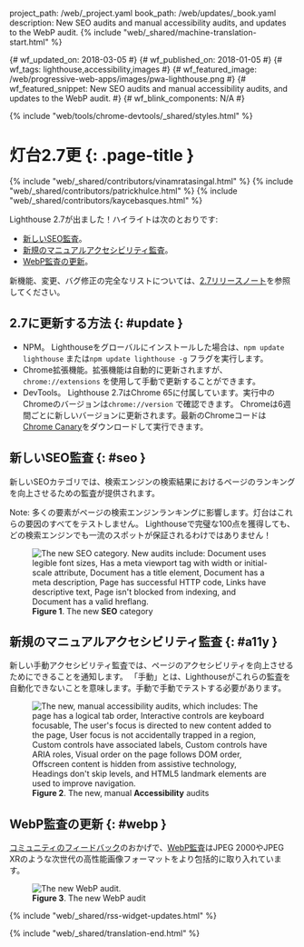 project_path: /web/_project.yaml
book_path: /web/updates/_book.yaml
description: New SEO audits and manual accessibility audits, and updates to the WebP audit.
{% include "web/_shared/machine-translation-start.html" %}

{# wf_updated_on: 2018-03-05 #}
{# wf_published_on: 2018-01-05 #}
{# wf_tags: lighthouse,accessibility,images #}
{# wf_featured_image: /web/progressive-web-apps/images/pwa-lighthouse.png #}
{# wf_featured_snippet: New SEO audits and manual accessibility audits, and updates to the WebP audit. #}
{# wf_blink_components: N/A #}

{% include "web/tools/chrome-devtools/_shared/styles.html" %}

# 灯台2.7更 {: .page-title }

{% include "web/_shared/contributors/vinamratasingal.html" %}
{% include "web/_shared/contributors/patrickhulce.html" %}
{% include "web/_shared/contributors/kaycebasques.html" %}

[CDT]: /web/tools/lighthouse/#devtools
[Node]: https://github.com/GoogleChrome/lighthouse#using-programmatically
[CLI]: /web/tools/lighthouse/#cli
[CE]: /web/tools/lighthouse/#extension

Lighthouse 2.7が出ました！ハイライトは次のとおりです:

* [新しいSEO監査](#seo)。
* [新規のマニュアルアクセシビリティ監査](#a11y)。
* [WebP監査の更新](#webp)。

新機能、変更、バグ修正の完全なリストについては、[2.7リリースノート][RN]を参照してください。

[RN]: https://github.com/GoogleChrome/lighthouse/releases/tag/v2.7.0

## 2.7に更新する方法 {: #update }

* NPM。 Lighthouseをグローバルにインストールした場合は、`npm update lighthouse` または`npm update lighthouse -g` フラグを実行します。
* Chrome拡張機能。拡張機能は自動的に更新されますが、`chrome://extensions` を使用して手動で更新することができます。
* DevTools。 Lighthouse 2.7はChrome 65に付属しています。実行中のChromeのバージョンは`chrome://version` で確認できます。 Chromeは6週間ごとに新しいバージョンに更新されます。最新のChromeコードは[Chrome Canary][Canary]をダウンロードして実行できます。

[Canary]: https://www.google.com/chrome/browser/canary.html

## 新しいSEO監査 {: #seo }

新しいSEOカテゴリでは、検索エンジンの検索結果におけるページのランキングを向上させるための監査が提供されます。

Note: 多くの要素がページの検索エンジンランキングに影響します。灯台はこれらの要因のすべてをテストしません。 Lighthouseで完璧な100点を獲得しても、どの検索エンジンでも一流のスポットが保証されるわけではありません！

<figure>  <img src="/web/updates/images/2018/01/seo.png"
       alt="The new SEO category. New audits include: Document uses legible font sizes,
            Has a meta viewport tag with width or initial-scale attribute,
            Document has a title element, Document has a meta description, Page has
            successful HTTP code, Links have descriptive text, Page isn't blocked from indexing,
            and Document has a valid hreflang."/>
  <figcaption>
    <b>Figure 1</b>. The new <b>SEO</b> category
  </figcaption>
</figure>

## 新規のマニュアルアクセシビリティ監査 {: #a11y }

新しい手動アクセシビリティ監査では、ページのアクセシビリティを向上させるためにできることを通知します。 「手動」とは、Lighthouseがこれらの監査を自動化できないことを意味します。手動で手動でテストする必要があります。

<figure>  <img src="/web/updates/images/2018/01/a11y.png"
       alt="The new, manual accessibility audits, which includes: The page has a logical tab order,
            Interactive controls are keyboard focusable, The user's focus is directed to new
            content added to the page, User focus is not accidentally trapped in a region,
            Custom controls have associated labels, Custom controls have ARIA roles, Visual order
            on the page follows DOM order, Offscreen content is hidden from assistive technology,
            Headings don't skip levels, and HTML5 landmark elements are used to improve
            navigation."/>
  <figcaption>
    <b>Figure 2</b>. The new, manual <b>Accessibility</b> audits
  </figcaption>
</figure>

## WebP監査の更新 {: #webp }

[コミュニティのフィードバック][feedback]のおかげで、[WebP監査][webp]はJPEG 2000やJPEG XRのような次世代の高性能画像フォーマットをより包括的に取り入れています。

[feedback]: https://www.reddit.com/r/webdev/comments/75w7t0/so_exactly_what_do_i_do_google_put_my_css_in_js/doatllq/
[webp]: /web/tools/lighthouse/audits/webp

<figure>  <img src="/web/updates/images/2018/01/webp.png"
       alt="The new WebP audit."/>
  <figcaption>
    <b>Figure 3</b>. The new WebP audit
  </figcaption>
</figure>

{% include "web/_shared/rss-widget-updates.html" %}

{% include "web/_shared/translation-end.html" %}